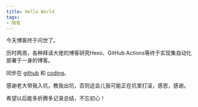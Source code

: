 ```yaml
---
title: Hello World
tags: 
- 随笔
---
```


今天博客终于问世了。

历时两周，各种拜读大佬的博客研究Hexo、GitHub Actions等终于实现集自动化部署于一身的博客。

同步在 [github](https://lemon1499.github.io) 和 [coding](https://ylyu.coding.me)。

感谢老大带我入坑，教我出坑，否则这会儿我可能正在坑里打滚，感恩，感谢。

希望以后能多折腾多记录总结，不忘初心！

